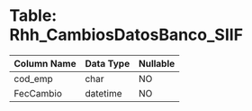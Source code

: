 # Table: Rhh_CambiosDatosBanco_SIIF

| Column Name | Data Type | Nullable |
|-------------|-----------|----------|
| cod_emp | char | NO |
| FecCambio | datetime | NO |
